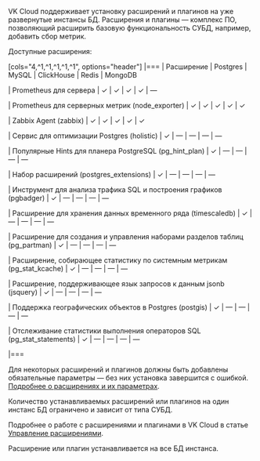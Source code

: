 VK Cloud поддерживает установку расширений и плагинов на уже развернутые инстансы БД. Расширения и плагины — комплекс ПО, позволяющий расширить базовую функциональность СУБД, например, добавить сбор метрик.

Доступные расширения:

[cols="4,^1,^1,^1,^1,^1", options="header"]
|===
| Расширение
| Postgres
| MySQL
| ClickHouse
| Redis
| MongoDB

| Prometheus для сервера
| &#10003;
| &#10003;
| &#10003;
| &#10003;
| —

| Prometheus для серверных метрик (node_exporter)
| &#10003;
| &#10003;
| &#10003;
| &#10003;
| &#10003;

| Zabbix Agent (zabbix)
| &#10003;
| &#10003;
| &#10003;
| &#10003;
| &#10003;

| Сервис для оптимизации Postgres (holistic)
| &#10003; 
| —
| —
| —
| —

| Популярные Hints для планера PostgreSQL (pg_hint_plan)
| &#10003;
| —
| —
| —
| —

| Набор расширений (postgres_extensions)
| &#10003;
| —
| —
| —
| —

| Инструмент для анализа трафика SQL и построения графиков (pgbadger)
| &#10003;
| —
| —
| —
| —

| Расширение для хранения данных временного ряда (timescaledb)
| &#10003;
| —
| —
| —
| —

| Расширение для создания и управления наборами разделов таблиц (pg_partman)
| &#10003;
| —
| —
| —
| —

| Расширение, собирающее статистику по системным метрикам (pg_stat_kcache)
| &#10003;
| —
| —
| —
| —

| Расширение, поддерживающее язык запросов к данным jsonb (jsquery)
| &#10003;
| —
| —
| —
| —

| Поддержка географических объектов в Postgres (postgis)
| &#10003;
| —
| —
| —
| —

| Отслеживание статистики выполнения операторов SQL (pg_stat_statements)
| &#10003;
| —
| —
| —
| —

|===

Для некоторых расширений и плагинов должны быть добавлены обязательные параметры — без них установка завершится с ошибкой. [Подробнее о расширениях и их параметрах](../../extensions/).

Количество устанавливаемых расширений или плагинов на один инстанс БД ограничено и зависит от типа СУБД.

Подробнее о работе с расширениями и плагинами в VK Cloud в статье [Управление расширениями](../../service-management/managing-extensions/).

<info>

Расширение или плагин устанавливается на все БД инстанса.

</info>

